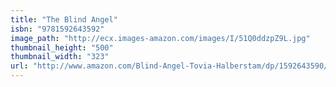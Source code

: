 ```yaml
---
title: "The Blind Angel"
isbn: "9781592643592"
image_path: "http://ecx.images-amazon.com/images/I/51Q0ddzpZ9L.jpg"
thumbnail_height: "500"
thumbnail_width: "323"
url: "http://www.amazon.com/Blind-Angel-Tovia-Halberstam/dp/1592643590/ref=tmm_hrd_swatch_0?_encoding=UTF8&amp;qid=1445870702&amp;sr=1-1"
---
```

